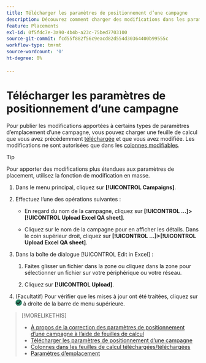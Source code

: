 ```yaml
---
title: Télécharger les paramètres de positionnement d’une campagne
description: Découvrez comment charger des modifications dans les paramètres de placement clés d’une campagne à l’aide de feuilles de calcul AQ Excel.
feature: Placements
exl-id: 0f5fdc7e-3a90-4b4b-a23c-75bed7703100
source-git-commit: fcd55f882f56c9eacd82d554d30364400b99555c
workflow-type: tm+mt
source-wordcount: '0'
ht-degree: 0%

---
```


# Télécharger les paramètres de positionnement d’une campagne

Pour publier les modifications apportées à certains types de paramètres d’emplacement d’une campagne, vous pouvez charger une feuille de calcul que vous avez précédemment [téléchargée](qa-sheet-download.md) et que vous avez modifiée. Les modifications ne sont autorisées que dans les [colonnes modifiables](qa-sheet-columns.md).

>[!TIP]
>
>Pour apporter des modifications plus étendues aux paramètres de placement, utilisez la fonction de modification en masse.<!-- add link once we have help on it -->

1. Dans le menu principal, cliquez sur **[!UICONTROL Campaigns]**.

1. Effectuez l’une des opérations suivantes :

   * En regard du nom de la campagne, cliquez sur **[!UICONTROL ...]>[!UICONTROL Upload Excel QA sheet]**.

   * Cliquez sur le nom de la campagne pour en afficher les détails. Dans le coin supérieur droit, cliquez sur **[!UICONTROL ...]>[!UICONTROL Upload Excel QA sheet]**.

1. Dans la boîte de dialogue [!UICONTROL Edit in Excel] :

   1. Faites glisser un fichier dans la zone ou cliquez dans la zone pour sélectionner un fichier sur votre périphérique ou votre réseau.

   1. Cliquez sur **[!UICONTROL Upload]**.

1. (Facultatif) Pour vérifier que les mises à jour ont été traitées, cliquez sur ![Tâches](/help/dsp/assets/downloads.png) à droite de la barre de menu supérieure.

>[!MORELIKETHIS]
>
>* [À propos de la correction des paramètres de positionnement d’une campagne à l’aide de feuilles de calcul](qa-about.md)
>* [Télécharger les paramètres de positionnement d’une campagne](qa-sheet-download.md)
>* [Colonnes dans les feuilles de calcul téléchargées/téléchargées](qa-sheet-columns.md)
>* [Paramètres d’emplacement](/help/dsp/campaign-management/placements/placement-settings.md)

